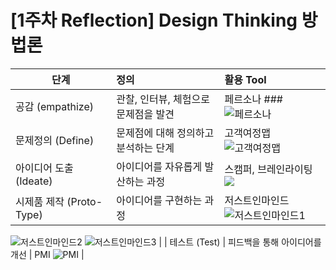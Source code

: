 # [1주차 Reflection] Design Thinking 방법론


 	 

 	 

| 단계 | 정의 | 활용 Tool |
| ---------- | :--------- | :---------- |
| 공감 (empathize) | 관찰, 인터뷰, 체험으로 문제점을 발견 | 페르소나 ### ![페르소나](https://user-images.githubusercontent.com/30791915/50470837-97354900-09f5-11e9-9996-0b9613d79d5f.jpg) |
| 문제정의 (Define) | 문제점에 대해 정의하고 분석하는 단계 | 고객여정맵 ![고객여정맵](https://user-images.githubusercontent.com/30791915/50470838-97354900-09f5-11e9-9a09-47772c847a4b.jpg) |
| 아이디어 도출 (Ideate) | 아이디어를 자유롭게 발산하는 과정 | 스캠퍼, 브레인라이팅 ![](https://user-images.githubusercontent.com/30791915/50470835-97354900-09f5-11e9-832c-8a679eefdeb7.jpg) |
| 시제품 제작 (Proto-Type) | 아이디어를 구현하는 과정 | 저스트인마인드 ![저스트인마인드1](https://user-images.githubusercontent.com/30791915/50470841-97cddf80-09f5-11e9-8210-8f21ccbaa430.jpg)
![저스트인마인드2](https://user-images.githubusercontent.com/30791915/50470839-97cddf80-09f5-11e9-821f-a0c7bdf19547.jpg)
![저스트인마인드3](https://user-images.githubusercontent.com/30791915/50470842-97cddf80-09f5-11e9-988d-220ba5ba9b35.jpg) |
| 테스트 (Test) | 피드백을 통해 아이디어를 개선 | PMI ![PMI](https://user-images.githubusercontent.com/30791915/50470834-969cb280-09f5-11e9-8a4f-7321b141891f.jpg)  |



